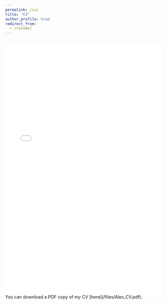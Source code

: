 ```yaml
---
permalink: /cv/
title: "CV"
author_profile: true
redirect_from: 
  - /resume/
---
```


<br>
<iframe src="/files/Alex_CV202408.pdf" width="100%" height="800" frameborder="no" border="0" marginwidth="0" marginheight="0"></iframe>

<br>
You can download a PDF copy of my CV [here](/files/Alex_CV.pdf).
